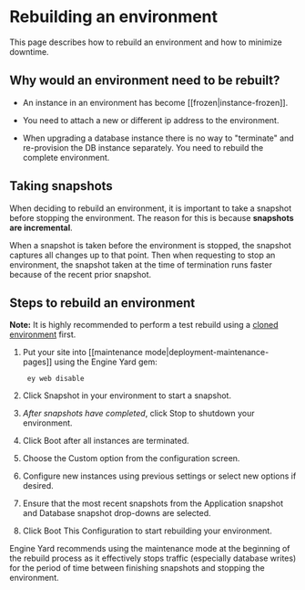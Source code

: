 # Rebuilding an environment

This page describes how to rebuild an environment and how to minimize downtime.

## Why would an environment need to be rebuilt?

* An instance in an environment has become [[frozen|instance-frozen]].

* You need to attach a new or different ip address to the environment.

* When upgrading a database instance there is no way to "terminate" and re-provision 
  the DB instance separately.  You need to rebuild the complete environment.



## Taking snapshots

When deciding to rebuild an environment, it is important to take a snapshot 
before stopping the environment. The reason for this is because **snapshots are
incremental**.

When a snapshot is taken before the environment is stopped, the snapshot captures
all changes up to that point.  Then when requesting to stop an environment, the snapshot
taken at the time of termination runs faster because of the recent prior snapshot.

## Steps to rebuild an environment

**Note:** It is highly recommended to perform a test rebuild using a 
  <a href="/environment-clone.html">cloned environment</a> first.


  1. Put your site into [[maintenance mode|deployment-maintenance-pages]] using the Engine Yard gem:
    
          ey web disable
    
  2. Click Snapshot in your environment to start a snapshot.
  3. *After snapshots have completed*, click Stop to shutdown your environment.
  4. Click Boot after all instances are terminated.
  5. Choose the Custom option from the configuration screen.
  6. Configure new instances using previous settings or select new options if desired.
  7. Ensure that the most recent snapshots from the Application snapshot and Database snapshot drop-downs are selected.
  8. Click Boot This Configuration to start rebuilding your environment.

Engine Yard recommends using the maintenance mode at 
the beginning of the rebuild process as it effectively stops traffic 
(especially database writes) for the period of time between finishing 
snapshots and stopping the environment.

